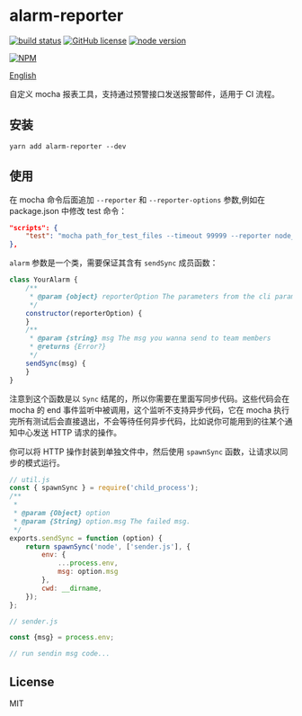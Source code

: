 # alarm-reporter

[![build status][action-image]][action-url]
[![GitHub license](https://img.shields.io/github/license/yunnysunny/alarm-reporter)](https://github.com/yunnysunny/alarm-reporter)
[![node version][node-image]][node-url]

[npm-url]: https://npmjs.org/package/@yunnysunny/alarm-reporter
[action-image]: https://github.com/yunnysunny/alarm-reporter/workflows/CI/badge.svg
[action-url]: https://github.com/yunnysunny/alarm-reporter/actions/workflows/ci.yml

[node-image]: https://img.shields.io/badge/node.js-%3E=_12-green.svg?style=flat-square
[node-url]: http://nodejs.org/download/

[![NPM](https://nodei.co/npm/alarm-reporter.png?downloads=true)](https://nodei.co/npm/alarm-reporter/) 

[English](readme.md)

自定义 mocha 报表工具，支持通过预警接口发送报警邮件，适用于 CI 流程。

## 安装
```shell
yarn add alarm-reporter --dev
```

## 使用

在 mocha 命令后面追加 `--reporter` 和 `--reporter-options` 参数,例如在 package.json 中修改 test 命令：
```json
"scripts": {
    "test": "mocha path_for_test_files --timeout 99999 --reporter node_modules/alarm-reporter --reporter-options 'name=project-name,alarm=the_package_name_of_your_alarm_class'"
},
```

`alarm` 参数是一个类，需要保证其含有 `sendSync` 成员函数：

```javascript
class YourAlarm {
    /**
     * @param {object} reporterOption The parameters from the cli parameter --reporter-options
     */
    constructor(reporterOption) {
    }
    /**
     * @param {string} msg The msg you wanna send to team members
     * @returns {Error?}
     */
    sendSync(msg) {
    }
}
```

注意到这个函数是以 `Sync` 结尾的，所以你需要在里面写同步代码。这些代码会在 mocha 的 end 事件监听中被调用，这个监听不支持异步代码，它在 mocha 执行完所有测试后会直接退出，不会等待任何异步代码，比如说你可能用到的往某个通知中心发送 HTTP 请求的操作。

你可以将 HTTP 操作封装到单独文件中，然后使用 `spawnSync` 函数，让请求以同步的模式运行。

```javascript
// util.js
const { spawnSync } = require('child_process');
/**
 * 
 * @param {Object} option
 * @param {String} option.msg The failed msg.
 */
exports.sendSync = function (option) {
    return spawnSync('node', ['sender.js'], {
        env: {
            ...process.env,
            msg: option.msg
        },
        cwd: __dirname,
    });
};

```

```javascript
// sender.js

const {msg} = process.env;

// run sendin msg code...
```

## License

MIT

